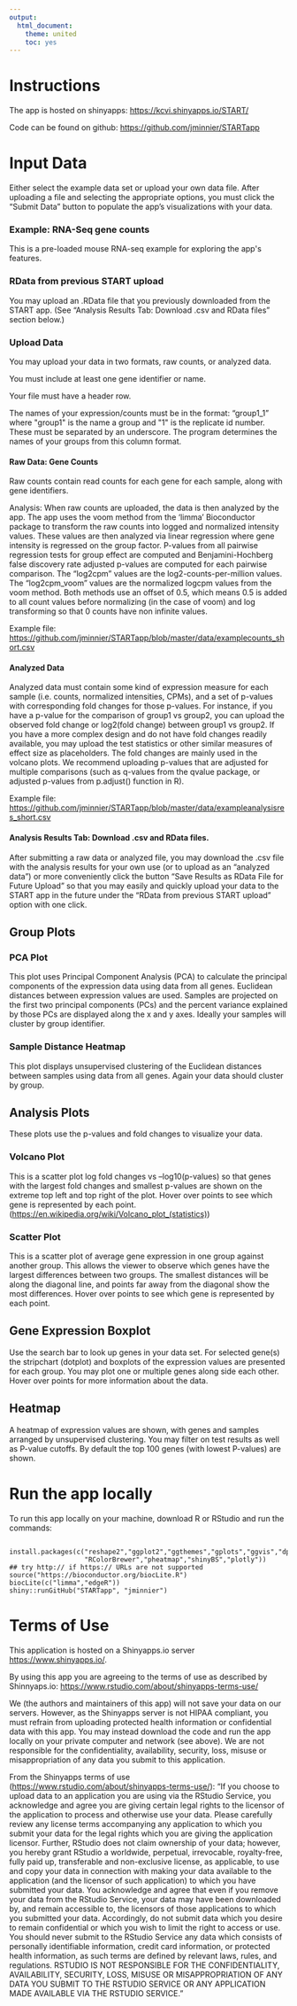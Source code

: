 ```yaml
---
output: 
  html_document: 
    theme: united
    toc: yes
---
```

# Instructions

The app is hosted on shinyapps: https://kcvi.shinyapps.io/START/ 

Code can be found on github: https://github.com/jminnier/STARTapp


# Input Data 

Either select the example data set or upload your own data file. After uploading a file and selecting the appropriate options, you must click the “Submit Data” button to populate the app’s visualizations with your data.

### Example: RNA-Seq gene counts

This is a pre-loaded mouse RNA-seq example for exploring the app's features.

### RData from previous START upload

You may upload an .RData file that you previously downloaded from the START app. (See “Analysis Results Tab: Download .csv and RData files” section below.)

### Upload Data

You may upload your data in two formats, raw counts, or analyzed data.

You must include at least one gene identifier or name.

Your file must have a header row.

The names of your expression/counts must be in the format: “group1_1” where "group1" is the name a group and "1" is the replicate id number. These must be separated by an underscore. The program determines the names of your groups from this column format.

#### Raw Data: Gene Counts

 
Raw counts contain read counts for each gene for each sample, along with gene identifiers.

Analysis: When raw counts are uploaded, the data is then analyzed by the app. The app uses the voom method from the ‘limma’ Bioconductor package to transform the raw counts into logged and normalized intensity values. These values are then analyzed via linear regression where gene intensity is regressed on the group factor. P-values from all pairwise regression tests for group effect are computed and Benjamini-Hochberg false discovery rate adjusted p-values are computed for each pairwise comparison. The “log2cpm” values are the log2-counts-per-million values. The “log2cpm_voom” values are the normalized logcpm values from the voom method.  Both methods use an offset of 0.5, which means 0.5 is added to all count values before normalizing (in the case of voom) and log transforming so that 0 counts have non infinite values.

Example file: https://github.com/jminnier/STARTapp/blob/master/data/examplecounts_short.csv

#### Analyzed Data

 
Analyzed data must contain some kind of expression measure for each sample (i.e. counts, normalized intensities, CPMs), and a set of p-values with corresponding fold changes for those p-values. For instance, if you have a p-value for the comparison of group1 vs group2, you can upload the observed fold change or log2(fold change) between group1 vs group2. If you have a more complex design and do not have fold changes readily available, you may upload the test statistics or other similar measures of effect size as placeholders. The fold changes are mainly used in the volcano plots. We recommend uploading p-values that are adjusted for multiple comparisons (such as q-values from the qvalue package, or adjusted p-values from p.adjust() function in R).

Example file: https://github.com/jminnier/STARTapp/blob/master/data/exampleanalysisres_short.csv

#### Analysis Results Tab: Download .csv and RData files.

After submitting a raw data or analyzed file, you may download the .csv file with the analysis results for your own use (or to upload as an “analyzed data”) or more conveniently click the button “Save Results as RData File for Future Upload” so that you may easily and quickly upload your data to the START app in the future under the “RData from previous START upload” option with one click. 

 


## Group Plots

### PCA Plot

This plot uses Principal Component Analysis (PCA) to calculate the principal components of the expression data using data from all genes. Euclidean distances between expression values are used. Samples are projected on the first two principal components (PCs) and the percent variance explained by those PCs are displayed along the x and y axes. Ideally your samples will cluster by group identifier.

 

### Sample Distance Heatmap

This plot displays unsupervised clustering of the Euclidean distances between samples using data from all genes. Again your data should cluster by group.
 

## Analysis Plots

These plots use the p-values and fold changes to visualize your data.

### Volcano Plot

This is a scatter plot log fold changes vs –log10(p-values) so that genes with the largest fold changes and smallest p-values are shown on the extreme top left and top right of the plot. Hover over points to see which gene is represented by each point.
 (<https://en.wikipedia.org/wiki/Volcano_plot_(statistics)>)

 


### Scatter Plot

This is a scatter plot of average gene expression in one group against another group. This allows the viewer to observe which genes have the largest differences between two groups. The smallest distances will be along the diagonal line, and points far away from the diagonal show the most differences. Hover over points to see which gene is represented by each point.

 

## Gene Expression Boxplot

Use the search bar to look up genes in your data set. For selected gene(s) the stripchart (dotplot) and boxplots of the expression values are presented for each group. You may plot one or multiple genes along side each other. Hover over points for more information about the data.


## Heatmap

A heatmap of expression values are shown, with genes and samples arranged by unsupervised clustering. You may filter on test results as well as P-value cutoffs. By default the top 100 genes (with lowest P-values) are shown.

# Run the app locally

To run this app locally on your machine, download R or RStudio and run the commands:
```

install.packages(c("reshape2","ggplot2","ggthemes","gplots","ggvis","dplyr","tidyr","DT",
                   "RColorBrewer","pheatmap","shinyBS","plotly"))
## try http:// if https:// URLs are not supported
source("https://bioconductor.org/biocLite.R")
biocLite(c("limma","edgeR"))
shiny::runGitHub("STARTapp", "jminnier")

```


# Terms of Use

This application is hosted on a Shinyapps.io server <https://www.shinyapps.io/>.

By using this app you are agreeing to the terms of use as described by Shinnyaps.io: <https://www.rstudio.com/about/shinyapps-terms-use/>

We (the authors and maintainers of this app) will not save your data on our servers. However, as the Shinyapps server is not HIPAA compliant, you must refrain from uploading protected health information or confidential data with this app. You may instead download the code and run the app locally on your private computer and network (see above). We are not responsible for the confidentiality, availability, security, loss, misuse or misappropriation of any data you submit to this application.

From the Shinyapps terms of use (<https://www.rstudio.com/about/shinyapps-terms-use/>):
“If you choose to upload data to an application you are using via the RStudio Service, you acknowledge and agree you are giving certain legal rights to the licensor of the application to process and otherwise use your data. Please carefully review any license terms accompanying any application to which you submit your data for the legal rights which you are giving the application licensor. Further, RStudio does not claim ownership of your data; however, you hereby grant RStudio a worldwide, perpetual, irrevocable, royalty-free, fully paid up, transferable and non-exclusive license, as applicable, to use and copy your data in connection with making your data available to the application (and the licensor of such application) to which you have submitted your data. You acknowledge and agree that even if you remove your data from the RStudio Service, your data may have been downloaded by, and remain accessible to, the licensors of those applications to which you submitted your data. Accordingly, do not submit data which you desire to remain confidential or which you wish to limit the right to access or use. You should never submit to the RStudio Service any data which consists of personally identifiable information, credit card information, or protected health information, as such terms are defined by relevant laws, rules, and regulations. RSTUDIO IS NOT RESPONSIBLE FOR THE CONFIDENTIALITY, AVAILABILITY, SECURITY, LOSS, MISUSE OR MISAPPROPRIATION OF ANY DATA YOU SUBMIT TO THE RSTUDIO SERVICE OR ANY APPLICATION MADE AVAILABLE VIA THE RSTUDIO SERVICE.”

